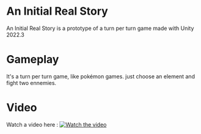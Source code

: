 # An Initial Real Story
An Initial Real Story is a prototype of a turn per turn game made with Unity 2022.3

# Gameplay
It's a turn per turn game, like pokémon games. just choose an element and fight two ennemies.

# Video

Watch a video here :
[![Watch the video](https://img.youtube.com/vi/pPqC-lm4HKc/maxresdefault.jpg)](https://youtu.be/pPqC-lm4HKc)

